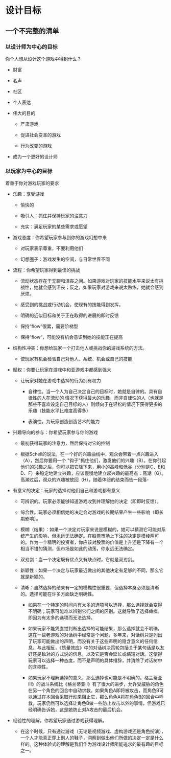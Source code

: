 # 设计目标

## 一个不完整的清单

### 以设计师为中心的目标

你个人想从设计这个游戏中得到什么？

- 财富

- 名声

- 社区

- 个人表达

- 伟大的目的
  
  - 严肃游戏
  
  - 促进社会变革的游戏
  
  - 行为改变的游戏

- 成为一个更好的设计师

### 以玩家为中心的目标

着重于你对游戏玩家的要求

- 乐趣：享受游戏
  
  - 愉快的
  
  - 吸引人：抓住并保持玩家的注意力
  
  - 充实：满足玩家的某些需求或愿望

- 游戏态度：你希望玩家参与到你的游戏幻想中来
  
  - 对玩家表示尊重，不要利用他们
  
  - 幻想圈子：游戏发生的空间，与日常世界不同

- 流程：你希望玩家得到最佳的挑战
  
  - 流动状态存在于无聊和沮丧之间。如果游戏对玩家的技能水平来说太有挑战性，她就会感到沮丧；反之，如果玩家对游戏来说太熟练，她就会感到厌烦。
  
  - 感受到的挑战或行动机会，使现有的技能得到发挥。
  
  - 明确的近似目标和关于正在取得的进展的即时反馈
  
  - 保持“flow”很累，需要阶梯型
  
  - 保持“flow”，可能没有机会意识到她的技能正在提高

- 结构性冲突：你想给玩家一个打击他人或挑战你的游戏系统的方法。
  
  - 使玩家有机会检验自己对他人、系统、机会或自己的技能

- 赋权：你要让玩家在游戏中和亚游戏中都感到强大
  
  - 让玩家对她在游戏中选择的行为拥有权力
    
    - 自律性。当一个人为自己决定自己的目标时，她就是自律的。具有自律性的人在流动的 情况下获得最大的乐趣，而非自律性的人（也就是那些不喜欢设定自己目标的人）则倾向于在轻松的情况下获得更多的乐趣（技能水平比难度高得多）
    
    - 表演性。为玩家创造创造艺术的能力

- 兴趣导向的参与：你希望玩家参与你的游戏
  
  - 最初获得玩家的注意力，然后保持对它的控制
  
  - 根据Schell的说法，在一个好的兴趣曲线中，观众会带着一点兴趣进入（A），然后你要用一个 "钩子"抓住他们，激发他们的兴趣（B）。在你引起他们的兴趣之后，你可以把它降下来，用小的高峰和低谷（分别是C、E和D、F）来稳定地建立兴趣，应该慢慢地建立起兴趣的最高点：高潮（G）。高潮过后，观众的兴趣被放回（H），随着体验的结束而告一段落-

- 有意义的决定：玩家的选择对他们自己和游戏都有意义
  
  - 可辨识的。玩家必须能够知道游戏收到并理解她的决定（即即时反馈）。
  
  - 综合性。玩家必须相信她的决定会对游戏的长期结果产生一些影响（即长期影响）。
  
  - 模糊（结果）：如果一个决定对玩家来说是模糊的，她可以猜测它可能对系统产生的影响，但永远无法确定。在股票市场上下注的决定是模棱两可的。作为一个精明的投资者，你应该对股票的价值是上升还是下降有一个相当不错的猜测，但市场是如此的动荡，你永远无法确定。
  
  - 双刃剑：当一个决定既有优点又有缺点时，它就是双刃剑。
  
  - 新颖性：如果一个决定与玩家最近做出的其他决定有足够的不同，那么它就是新颖的。
  
  - 清晰：虽然选择的结果有一定的模糊性很重要，但选择本身必须是清晰的。选择可能在许多方面缺乏明确性。
    
    - 如果在一个特定的时间内有太多的选项可以选择，那么选择就会变得不明确；玩家可能难以辨别它们之间的区别。这就导致了选择瘫痪，即因为有太多的选项而无法选择。
    
    - 如果玩家不能凭直觉判断出选择的可能结果，那么选择就会不明确。这在一些老游戏的对话树中经常是个问题，多年来，对话树只是列出了玩家可能做出的声明，而没有关于这些声明的隐含意义的任何信息。与此相反，《质量效应》中的对话树决策轮包括关于某句话是以友好还是敌对的方式说的信息，以及它是否会延长或缩短对话。这使得玩家可以选择一种态度，而不是声明的具体措辞，并消除了对话树中的含糊性。
    
    - 如果玩家不理解选择的意义，那么选择也可能是不明确的。格兰蒂亚III》的战斗系统比《格兰蒂亚II》有了很大的进步，允许受威胁的角色在另一个角色的回合中自动求救。如果角色A即将被攻击，而角色B可以通过在本回合采取行动来阻止它，那么角色A将在角色B的回合中呼救。玩家仍然可以选择让角色B做一些防止攻击以外的事情，但游戏已经明确告诉她，这是她防止对A攻击的最后机会。

- 经验性的理解。你希望玩家通过游戏获得理解。
  
  - 在这个时候，只有通过游戏（无论是视频游戏、虚构游戏还是角色扮演），一个人才能真正穿上别人的鞋子，洞察到做出他们所做的决定一定是什么样的。这种体验式的理解是我们作为游戏设计师所能追求的最有趣的目标之一。

<br/>

<br/>

<br/>


